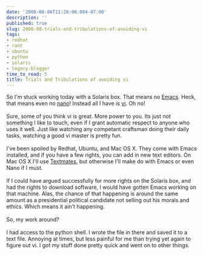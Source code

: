 ```yaml
---
date: '2008-08-06T11:28:00.004-07:00'
description: ''
published: true
slug: 2008-08-trials-and-tribulations-of-avoiding-vi
tags:
- redhat
- rant
- ubuntu
- python
- solaris
- legacy-blogger
time_to_read: 5
title: Trials and Tribulations of avoiding vi
---
```


So I'm stuck working today with a Solaris box.  That means no <a href="http://en.wikipedia.org/wiki/Emacs">Emacs</a>.  Heck, that means even no <a href="http://en.wikipedia.org/wiki/Nano_%28text_editor%29">nano</a>!  Instead all I have is <a href="http://en.wikipedia.org/wiki/Vi">vi</a>.  Oh no!<br /><br />Sure, some of you think vi is great.  More power to you.  Its just not something I like to touch, even if I grant automatic respect to anyone who uses it well.  Just like watching any competant craftsman doing their daily tasks, watching a good vi master is pretty fun.<br /><br />I've been spoiled by Redhat, Ubuntu, and Mac OS X.  They come with Emacs installed, and if you have a few rights, you can add in new text editors.  On Mac OS X I'll use <a href="http://www.macromates.com">Textmates</a>, but otherwise I'll make do with Emacs or even Nano if I must.<br /><br />If I could have argued successfully for more rights on the Solaris box, and had the rights to download software, I would have gotten Emacs working on that machine.  Alas, the chance of that happening is around the same amount as a presidential political candidate not selling out his morals and ethics.  Which means it ain't happening.<br /><br />So, my work around?<br /><br />I had access to the python shell.  I wrote the file in there and saved it to a text file.  Annoying at times, but less painful for me than trying yet again to figure out vi.   I got my stuff done pretty quick and went on to other things.
